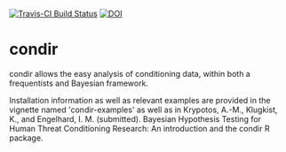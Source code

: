 [![Travis-CI Build Status](https://travis-ci.org/AngelosPsy/condir.svg?branch=master)](https://travis-ci.org/AngelosPsy/condir)
[![DOI](https://zenodo.org/badge/49427628.svg)](https://zenodo.org/badge/latestdoi/49427628)
# condir

condir allows the easy analysis of conditioning data, within both a frequentists and Bayesian framework. 

Installation information as well as relevant examples are provided in the vignette named 'condir-examples' as well as in Krypotos, A.-M., Klugkist, K., and 
Engelhard, I. M. (submitted). Bayesian Hypothesis Testing for Human Threat Conditioning Research: An introduction and the condir R package.

